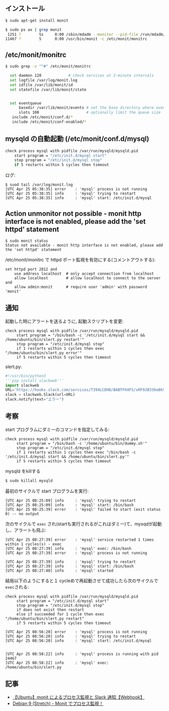 ## インストール

~~~bash
$ sudo apt-get install monit
~~~

~~~bash
$ sudo ps ax | grep monit
 1251 ?        Ss     0:00 /sbin/mdadm --monitor --pid-file /run/mdadm/monitor.pid --daemonise --scan --syslog
11467 ?        S      0:00 /usr/bin/monit -c /etc/monit/monitrc
~~~

## /etc/monit/monitrc

~~~bash
$ sudo grep -v "^#" /etc/monit/monitrc

  set daemon 120            # check services at 2-minute intervals
  set logfile /var/log/monit.log
  set idfile /var/lib/monit/id
  set statefile /var/lib/monit/state


  set eventqueue
      basedir /var/lib/monit/events # set the base directory where events will be stored
      slots 100                     # optionally limit the queue size
   include /etc/monit/conf.d/*
   include /etc/monit/conf-enabled/*
~~~


## mysqld の自動起動 (/etc/monit/conf.d/mysql)

~~~bash
check process mysql with pidfile /var/run/mysqld/mysqld.pid
    start program = "/etc/init.d/mysql start"
    stop program = "/etc/init.d/mysql stop"
    if 5 restarts within 5 cycles then timeout
~~~

ログ:

~~~
$ suod tail /var/log/monit.log
[UTC Apr 25 05:38:35] error    : 'mysql' process is not running
[UTC Apr 25 05:38:35] info     : 'mysql' trying to restart
[UTC Apr 25 05:38:35] info     : 'mysql' start: /etc/init.d/mysql
~~~


## Action unmonitor not possible - monit http interface is not enabled, please add the 'set httpd' statement

~~~
$ sudo monit status
Status not available - monit http interface is not enabled, please add the 'set httpd' statement
~~~

/etc/monit/monitrc で httpd ポート監視を有効にする(コメントアウトする):

~~~
set httpd port 2812 and
    use address localhost  # only accept connection from localhost
    allow localhost        # allow localhost to connect to the server and
    allow admin:monit      # require user 'admin' with password 'monit'
~~~    


## 通知

起動した時にアラートを送るように, 起動スクリプトを変更:

~~~
check process mysql with pidfile /var/run/mysqld/mysqld.pid
     start program = "/bin/bash -c '/etc/init.d/mysql start && /home/ubuntu/bin/slert.py restart'"
     stop program = "/etc/init.d/mysql stop"
     if 1 restarts within 1 cycles then exec "/home/ubuntu/bin/slert.py error'"
     if 5 restarts within 5 cycles then timeout
~~~     

slert.py:

~~~py
#!/usr/bin/python3
'''pip install slackweb'''
import slackweb
URL='https://hooks.slack.com/services/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'
slack = slackweb.Slack(url=URL)
slack.notify(text="エラー")
~~~


## 考察

start プログラムにダミーのコマンドを指定してみる:

~~~
check process mysql with pidfile /var/run/mysqld/mysqld.pid
     start program = "/bin/bash -c '/home/ubuntu/bin/dummy.sh'"
     stop program = "/etc/init.d/mysql stop"
     if 1 restarts within 1 cycles then exec "/bin/bash -c '/etc/init.d/mysql start && /home/ubuntu/bin/slert.py'"  
     if 5 restarts within 5 cycles then timeout
~~~

mysqld をkillする

~~~bash
$ sudo killall mysqld
~~~

最初のサイクルで start プログラムを実行:

~~~
[UTC Apr 25 08:25:09] info     : 'mysql' trying to restart
[UTC Apr 25 08:25:09] info     : 'mysql' start: /bin/bash
[UTC Apr 25 08:25:39] error    : 'mysql' failed to start (exit status 0) -- no output
~~~

次のサイクルで `exec` され(startも実行されるがこれはダミー)て、mysqdが起動し、アラートも飛ぶ:

~~~
[UTC Apr 25 08:27:39] error    : 'mysql' service restarted 1 times within 1 cycles(s) - exec
[UTC Apr 25 08:27:39] info     : 'mysql' exec: /bin/bash
[UTC Apr 25 08:27:39] error    : 'mysql' process is not running

[UTC Apr 25 08:27:39] info     : 'mysql' trying to restart
[UTC Apr 25 08:27:39] info     : 'mysql' start: /bin/bash
[UTC Apr 25 08:27:40] info     : 'mysql' started
~~~

結局以下のようにすると１ cycleめで再起動させて成功したら次のサイクルで`exec`される:

~~~
check process mysql with pidfile /var/run/mysqld/mysqld.pid
     start program = "/etc/init.d/mysql start"
     stop program = "/etc/init.d/mysql stop"
     if does not exist then restart
     else if succeeded for 1 cycle then exec "/home/ubuntu/bin/slert.py restart"
     if 5 restarts within 5 cycles then timeout
~~~     

~~~
[UTC Apr 25 08:56:20] error    : 'mysql' process is not running
[UTC Apr 25 08:56:20] info     : 'mysql' trying to restart
[UTC Apr 25 08:56:20] info     : 'mysql' start: /etc/init.d/mysql


[UTC Apr 25 08:58:22] info     : 'mysql' process is running with pid 24467
[UTC Apr 25 08:58:22] info     : 'mysql' exec: /home/ubuntu/bin/slert.py
~~~

## 記事

- [
【Ubuntu】monit によるプロセス監視と Slack 通知【Webhook】](https://fisproject.jp/2017/07/slack-notification-from-monit/)
- [Debian 9 (Stretch) - Monit でプロセス監視！](https://www.mk-mode.com/octopress/2017/10/06/debian-9-monit-monitoring/)
